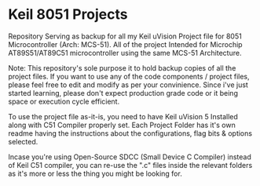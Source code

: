 # Keil 8051 Projects
Repository Serving as backup for all my Keil uVision Project file for 8051 Microcontroller (Arch: MCS-51). All of the project Intended for Microchip AT89S51/AT89C51 microcontroller using the same MCS-51 Architecture.

Note: This repository's sole purpose it to hold backup copies of all the project files. If you want to use any of the code components / project files, please feel free to edit and modify as per your convinience. Since i've just started learning, please don't expect production grade code or it being space or execution cycle efficient.

To use the project file as-it-is, you need to have Keil uVision 5 Installed along with C51 Compiler properly set. Each Project Folder has it's own readme having the instructions about the configurations, flag bits & options selected.

Incase you're using Open-Source SDCC (Small Device C Compiler) instead of Keil C51 compiler, you can re-use the ".c" files inside the relevant folders as it's more or less the thing you might be looking for.
